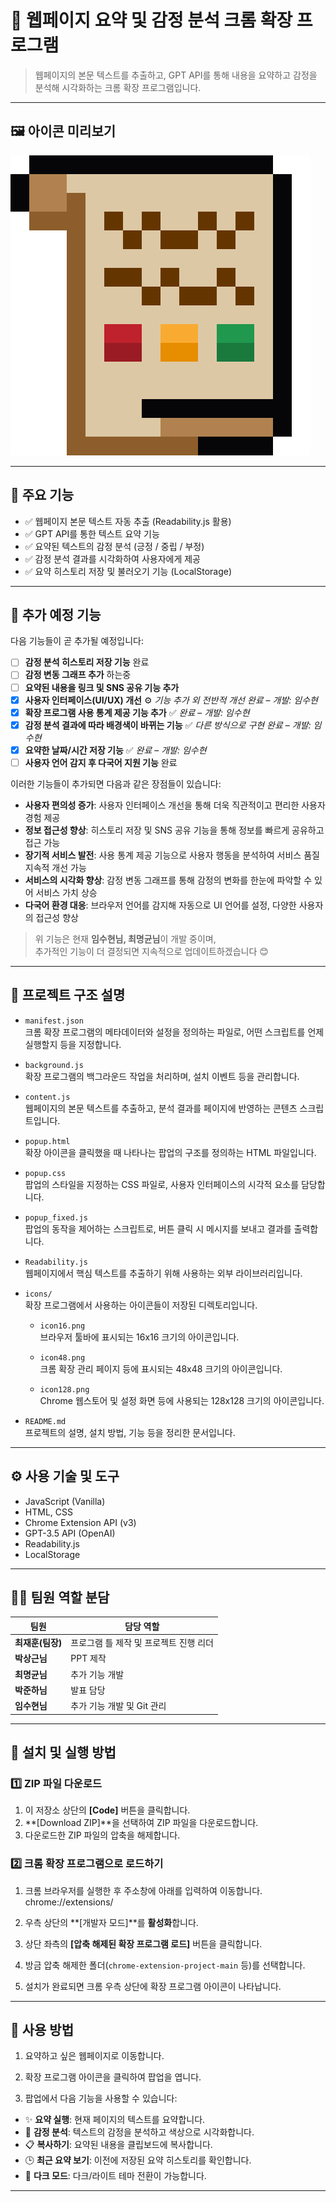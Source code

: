 # 🧠 웹페이지 요약 및 감정 분석 크롬 확장 프로그램

> 웹페이지의 본문 텍스트를 추출하고, GPT API를 통해 내용을 요약하고 감정을 분석해 시각화하는 크롬 확장 프로그램입니다.

---

## 🖼️ 아이콘 미리보기

![icon48](./icons/icon48.png)

---

## 📌 주요 기능

- ✅ 웹페이지 본문 텍스트 자동 추출 (Readability.js 활용)
- ✅ GPT API를 통한 텍스트 요약 기능
- ✅ 요약된 텍스트의 감정 분석 (긍정 / 중립 / 부정)
- ✅ 감정 분석 결과를 시각화하여 사용자에게 제공
- ✅ 요약 히스토리 저장 및 불러오기 기능 (LocalStorage)

---

## 🚧 추가 예정 기능

다음 기능들이 곧 추가될 예정입니다:

- [ ] **감정 분석 히스토리 저장 기능** 완료
- [ ] **감정 변동 그래프 추가** 하는중
- [ ] **요약된 내용을 링크 및 SNS 공유 기능 추가**
- [x] **사용자 인터페이스(UI/UX) 개선** ⚙ _기능 추가 외 전반적 개선 완료_ – _개발: 임수현_
- [x] **확장 프로그램 사용 통계 제공 기능 추가** ✅ _완료_ – _개발: 임수현_
- [x] **감정 분석 결과에 따라 배경색이 바뀌는 기능** ✅ _다른 방식으로 구현 완료_ – _개발: 임수현_
- [x] **요약한 날짜/시간 저장 기능** ✅ _완료_ – _개발: 임수현_
- [ ] **사용자 언어 감지 후 다국어 지원 기능** 완료

이러한 기능들이 추가되면 다음과 같은 장점들이 있습니다:

- **사용자 편의성 증가**: 사용자 인터페이스 개선을 통해 더욱 직관적이고 편리한 사용자 경험 제공  
- **정보 접근성 향상**: 히스토리 저장 및 SNS 공유 기능을 통해 정보를 빠르게 공유하고 접근 가능  
- **장기적 서비스 발전**: 사용 통계 제공 기능으로 사용자 행동을 분석하여 서비스 품질 지속적 개선 가능  
- **서비스의 시각화 향상**: 감정 변동 그래프를 통해 감정의 변화를 한눈에 파악할 수 있어 서비스 가치 상승  
- **다국어 환경 대응**: 브라우저 언어를 감지해 자동으로 UI 언어를 설정, 다양한 사용자의 접근성 향상  

> 위 기능은 현재 **임수현님, 최명균님**이 개발 중이며,  
> 추가적인 기능이 더 결정되면 지속적으로 업데이트하겠습니다 😊

---

## 🧾 프로젝트 구조 설명

- `manifest.json`  
  크롬 확장 프로그램의 메타데이터와 설정을 정의하는 파일로, 어떤 스크립트를 언제 실행할지 등을 지정합니다.

- `background.js`  
  확장 프로그램의 백그라운드 작업을 처리하며, 설치 이벤트 등을 관리합니다.

- `content.js`  
  웹페이지의 본문 텍스트를 추출하고, 분석 결과를 페이지에 반영하는 콘텐츠 스크립트입니다.

- `popup.html`  
  확장 아이콘을 클릭했을 때 나타나는 팝업의 구조를 정의하는 HTML 파일입니다.

- `popup.css`  
  팝업의 스타일을 지정하는 CSS 파일로, 사용자 인터페이스의 시각적 요소를 담당합니다.

- `popup_fixed.js`  
  팝업의 동작을 제어하는 스크립트로, 버튼 클릭 시 메시지를 보내고 결과를 출력합니다.

- `Readability.js`  
  웹페이지에서 핵심 텍스트를 추출하기 위해 사용하는 외부 라이브러리입니다.

- `icons/`  
  확장 프로그램에서 사용하는 아이콘들이 저장된 디렉토리입니다.

  - `icon16.png`  
    브라우저 툴바에 표시되는 16x16 크기의 아이콘입니다.

  - `icon48.png`  
    크롬 확장 관리 페이지 등에 표시되는 48x48 크기의 아이콘입니다.

  - `icon128.png`  
    Chrome 웹스토어 및 설정 화면 등에 사용되는 128x128 크기의 아이콘입니다.

- `README.md`  
  프로젝트의 설명, 설치 방법, 기능 등을 정리한 문서입니다.


---

## ⚙️ 사용 기술 및 도구

- JavaScript (Vanilla)
- HTML, CSS
- Chrome Extension API (v3)
- GPT-3.5 API (OpenAI)
- Readability.js
- LocalStorage

---

## 🧑‍💻 팀원 역할 분담

| 팀원          | 담당 역할                           |
|---------------|---------------------------------|
| **최재훈(팀장)**   | 프로그램 틀 제작 및 프로젝트 진행 리더  |
| **박상근님**      | PPT 제작                          |
| **최명균님**      | 추가 기능 개발                      |
| **박준하님**      | 발표 담당                         |
| **임수현님**      | 추가 기능 개발 및 Git 관리             |

---

## 🚀 설치 및 실행 방법

### 1️⃣ ZIP 파일 다운로드

1. 이 저장소 상단의 **[Code]** 버튼을 클릭합니다.
2. **[Download ZIP]**을 선택하여 ZIP 파일을 다운로드합니다.
3. 다운로드한 ZIP 파일의 압축을 해제합니다.

### 2️⃣ 크롬 확장 프로그램으로 로드하기

1. 크롬 브라우저를 실행한 후 주소창에 아래를 입력하여 이동합니다.  
chrome://extensions/

2. 우측 상단의 **[개발자 모드]**를 **활성화**합니다.

3. 상단 좌측의 **[압축 해제된 확장 프로그램 로드]** 버튼을 클릭합니다.

4. 방금 압축 해제한 폴더(`chrome-extension-project-main` 등)를 선택합니다.

5. 설치가 완료되면 크롬 우측 상단에 확장 프로그램 아이콘이 나타납니다.

---

## 🧪 사용 방법

1. 요약하고 싶은 웹페이지로 이동합니다.

2. 확장 프로그램 아이콘을 클릭하여 팝업을 엽니다.

3. 팝업에서 다음 기능을 사용할 수 있습니다:

- ✨ **요약 실행**: 현재 페이지의 텍스트를 요약합니다.
- 🧠 **감정 분석**: 텍스트의 감정을 분석하고 색상으로 시각화합니다.
- 📋 **복사하기**: 요약된 내용을 클립보드에 복사합니다.
- 🕒 **최근 요약 보기**: 이전에 저장된 요약 히스토리를 확인합니다.
- 🌙 **다크 모드**: 다크/라이트 테마 전환이 가능합니다.

---
